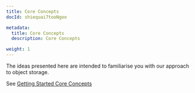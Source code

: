 ```yaml
---
title: Core Concepts
docId: shiequai7tooNgoo

metadata:
  title: Core Concepts
  description: Core Concepts

weight: 1    
---
```


The ideas presented here are intended to familiarise you with our approach to object storage.

See [Getting Started Core Concepts](../getting-started/intro)

